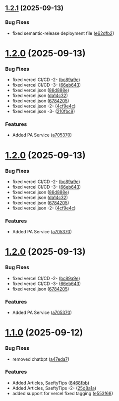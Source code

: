 ## [1.2.1](https://github.com/omaraldawud/rushrash.com/compare/v1.2.0...v1.2.1) (2025-09-13)


### Bug Fixes

* fixed semantic-release deployment file ([e62dfb2](https://github.com/omaraldawud/rushrash.com/commit/e62dfb2e2f214aedb6880d0133691790cc1b7a67))

# [1.2.0](https://github.com/omaraldawud/rushrash.com/compare/v1.1.0...v1.2.0) (2025-09-13)


### Bug Fixes

* fixed vercel CI/CD -2- ([bc89a9e](https://github.com/omaraldawud/rushrash.com/commit/bc89a9e96ebf3f9271d98b9739fc59141eec09ae))
* fixed vercel CI/CD -3- ([66eb643](https://github.com/omaraldawud/rushrash.com/commit/66eb6432c343f5f9532c352957dee2c55e837dfe))
* fixed vercel.json ([88d888e](https://github.com/omaraldawud/rushrash.com/commit/88d888e93318a9482b69d6098f9f7ce9d9c4677e))
* fixed vercel.json ([da14c32](https://github.com/omaraldawud/rushrash.com/commit/da14c32f94d950f10cf7cb266cc96bceb235925d))
* fixed vercel.json ([6784205](https://github.com/omaraldawud/rushrash.com/commit/6784205c24278a782f90ea2b4bd1327b3cb4ebd8))
* fixed vercel.json -2- ([4cf9e4c](https://github.com/omaraldawud/rushrash.com/commit/4cf9e4c9c36922456de046977ebde03874b273cb))
* fixed vercel.json -3- ([210fbc9](https://github.com/omaraldawud/rushrash.com/commit/210fbc9f795eb731a7a483567babffdd43716628))


### Features

* Added PA Service ([a705370](https://github.com/omaraldawud/rushrash.com/commit/a70537005d9d626c232cfafce1f3344124060190))

# [1.2.0](https://github.com/omaraldawud/rushrash.com/compare/v1.1.0...v1.2.0) (2025-09-13)


### Bug Fixes

* fixed vercel CI/CD -2- ([bc89a9e](https://github.com/omaraldawud/rushrash.com/commit/bc89a9e96ebf3f9271d98b9739fc59141eec09ae))
* fixed vercel CI/CD -3- ([66eb643](https://github.com/omaraldawud/rushrash.com/commit/66eb6432c343f5f9532c352957dee2c55e837dfe))
* fixed vercel.json ([88d888e](https://github.com/omaraldawud/rushrash.com/commit/88d888e93318a9482b69d6098f9f7ce9d9c4677e))
* fixed vercel.json ([da14c32](https://github.com/omaraldawud/rushrash.com/commit/da14c32f94d950f10cf7cb266cc96bceb235925d))
* fixed vercel.json ([6784205](https://github.com/omaraldawud/rushrash.com/commit/6784205c24278a782f90ea2b4bd1327b3cb4ebd8))
* fixed vercel.json -2- ([4cf9e4c](https://github.com/omaraldawud/rushrash.com/commit/4cf9e4c9c36922456de046977ebde03874b273cb))


### Features

* Added PA Service ([a705370](https://github.com/omaraldawud/rushrash.com/commit/a70537005d9d626c232cfafce1f3344124060190))

# [1.2.0](https://github.com/omaraldawud/rushrash.com/compare/v1.1.0...v1.2.0) (2025-09-13)


### Bug Fixes

* fixed vercel CI/CD -2- ([bc89a9e](https://github.com/omaraldawud/rushrash.com/commit/bc89a9e96ebf3f9271d98b9739fc59141eec09ae))
* fixed vercel CI/CD -3- ([66eb643](https://github.com/omaraldawud/rushrash.com/commit/66eb6432c343f5f9532c352957dee2c55e837dfe))
* fixed vercel.json ([6784205](https://github.com/omaraldawud/rushrash.com/commit/6784205c24278a782f90ea2b4bd1327b3cb4ebd8))


### Features

* Added PA Service ([a705370](https://github.com/omaraldawud/rushrash.com/commit/a70537005d9d626c232cfafce1f3344124060190))

# [1.1.0](https://github.com/omaraldawud/rushrash.com/compare/v1.0.0...v1.1.0) (2025-09-12)


### Bug Fixes

* removed chatbpt ([a47eda7](https://github.com/omaraldawud/rushrash.com/commit/a47eda724512901fca98c32ec0d08fb0ead088f5))


### Features

* Added Articles, SaeftyTips ([8468fbb](https://github.com/omaraldawud/rushrash.com/commit/8468fbb6815211338a473904b7a6eb725b2baee1))
* Added Articles, SaeftyTips -2- ([25d8a1a](https://github.com/omaraldawud/rushrash.com/commit/25d8a1a162ab315f7c7ffccfc6b63cafc8829ec3))
* added support for vercel fixed tagging ([e553f68](https://github.com/omaraldawud/rushrash.com/commit/e553f689afffe56d93356d84b87ab298366d7763))
